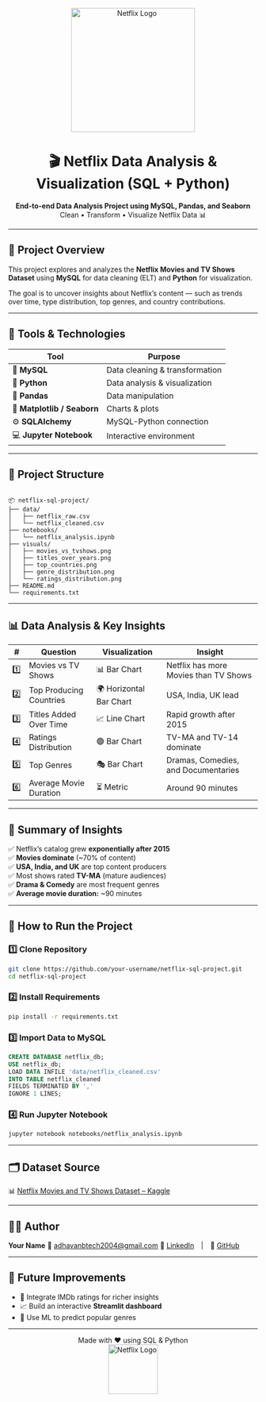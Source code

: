 <p align="center">
  <img src="https://upload.wikimedia.org/wikipedia/commons/0/08/Netflix_2015_logo.svg" width="250" alt="Netflix Logo">
</p>

<h1 align="center">🎬 Netflix Data Analysis & Visualization (SQL + Python)</h1>

<p align="center">
  <b>End-to-end Data Analysis Project using MySQL, Pandas, and Seaborn</b><br>
  Clean • Transform • Visualize Netflix Data 📊
</p>

---

## 🧠 Project Overview
This project explores and analyzes the **Netflix Movies and TV Shows Dataset** using **MySQL** for data cleaning (ELT) and **Python** for visualization.  

The goal is to uncover insights about Netflix’s content — such as trends over time, type distribution, top genres, and country contributions.

---

## 🧰 Tools & Technologies
| Tool | Purpose |
|------|----------|
| 🐬 **MySQL** | Data cleaning & transformation |
| 🐍 **Python** | Data analysis & visualization |
| 🧾 **Pandas** | Data manipulation |
| 🎨 **Matplotlib / Seaborn** | Charts & plots |
| ⚙️ **SQLAlchemy** | MySQL-Python connection |
| 💻 **Jupyter Notebook** | Interactive environment |

---

## 📁 Project Structure
```

📦 netflix-sql-project/
├── data/
│   ├── netflix_raw.csv
│   └── netflix_cleaned.csv
├── notebooks/
│   └── netflix_analysis.ipynb
├── visuals/
│   ├── movies_vs_tvshows.png
│   ├── titles_over_years.png
│   ├── top_countries.png
│   ├── genre_distribution.png
│   └── ratings_distribution.png
├── README.md
└── requirements.txt

````

---

## 📊 Data Analysis & Key Insights

| # | Question | Visualization | Insight |
|---|-----------|----------------|----------|
| 1️⃣ | Movies vs TV Shows | 📊 Bar Chart | Netflix has more Movies than TV Shows |
| 2️⃣ | Top Producing Countries | 🌍 Horizontal Bar Chart | USA, India, UK lead |
| 3️⃣ | Titles Added Over Time | 📈 Line Chart | Rapid growth after 2015 |
| 4️⃣ | Ratings Distribution | 🟢 Bar Chart | TV-MA and TV-14 dominate |
| 5️⃣ | Top Genres | 🎭 Bar Chart | Dramas, Comedies, and Documentaries |
| 6️⃣ | Average Movie Duration | ⏳ Metric | Around 90 minutes |

---

## 🧮 Summary of Insights
✅ Netflix’s catalog grew **exponentially after 2015**  
✅ **Movies dominate** (~70% of content)  
✅ **USA, India, and UK** are top content producers  
✅ Most shows rated **TV-MA** (mature audiences)  
✅ **Drama & Comedy** are most frequent genres  
✅ **Average movie duration:** ~90 minutes  

---

## 🧰 How to Run the Project

### 1️⃣ Clone Repository
```bash
git clone https://github.com/your-username/netflix-sql-project.git
cd netflix-sql-project
````

### 2️⃣ Install Requirements

```bash
pip install -r requirements.txt
```

### 3️⃣ Import Data to MySQL

```sql
CREATE DATABASE netflix_db;
USE netflix_db;
LOAD DATA INFILE 'data/netflix_cleaned.csv'
INTO TABLE netflix_cleaned
FIELDS TERMINATED BY ','
IGNORE 1 LINES;
```

### 4️⃣ Run Jupyter Notebook

```bash
jupyter notebook notebooks/netflix_analysis.ipynb
```

---

## 🗂️ Dataset Source

📊 [Netflix Movies and TV Shows Dataset – Kaggle](https://www.kaggle.com/shivamb/netflix-shows)

---

## 👨‍💻 Author

**Your Name**
📧 [adhavanbtech2004@gmail.com](mailto:your.email@example.com)
💼 [LinkedIn]([https://www.linkedin.com/in/adhavan-parasuraman]) | 🐙 [GitHub](https://github.com/AdhavAdhavan)

---

## 🌟 Future Improvements

* 🔗 Integrate IMDb ratings for richer insights
* 📈 Build an interactive **Streamlit dashboard**
* 🤖 Use ML to predict popular genres

---

<p align="center">
  Made with ❤️ using SQL & Python  
  <br>
  <img src="https://upload.wikimedia.org/wikipedia/commons/0/08/Netflix_2015_logo.svg" width="100" alt="Netflix Logo">
</p>
